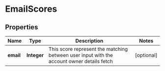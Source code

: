 

# EmailScores


## Properties

| Name | Type | Description | Notes |
|------------ | ------------- | ------------- | -------------|
|**email** | **Integer** | This score represent the matching between user input with the account owner details fetch |  [optional] |



